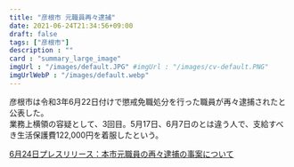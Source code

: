 ```yaml
---
title: "彦根市 元職員再々逮捕"
date: 2021-06-24T21:34:56+09:00
draft: false
tags: ["彦根市"]
description : ""
card : "summary_large_image"
imgUrl : "/images/default.JPG" #imgUrl : "/images/cv-default.PNG"
imgUrlWebP : "/images/default.webp"
---
```

彦根市は令和3年6月22日付けで懲戒免職処分を行った職員が再々逮捕されたと公表した。  
業務上横領の容疑として、3回目。5月17日、6月7日のとは違う人で、支給すべき生活保護費122,000円を着服したという。

[6月24日プレスリリース：本市元職員の再々逮捕の事案について](https://www.city.hikone.lg.jp/shisei/press_release/r3/6/17159.html)